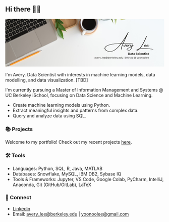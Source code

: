 ## Hi there 👋🏻 
![Banner](./avery_lee_banner.jpg)

I'm Avery. Data Scientist with interests in machine learning models, data modelling, and data visualization. [TBD]

I'm currently pursuing a Master of Information Management and Systems @ UC Berkeley iSchool, focusing on Data Science and Machine Learning. 

* Create machine learning models using Python.
* Extract meaningful insights and patterns from complex data. 
* Query and analyze data using SQL.
  
### 📚 Projects

Welcome to my portfolio! Check out my recent projects [here](https://github.com/yoonoolee/portfolio).

### ️🛠️ Tools

* Languages: Python, SQL, R, Java, MATLAB
* Databases: Snowflake, MySQL, IBM DB2, Sybase IQ
* Tools & Frameworks: Jupyter, VS Code, Google Colab, PyCharm, IntelliJ, Anaconda, Git (GitHub/GitLab), LaTeX

### 💬 Connect 

* [Linkedin](https://www.linkedin.com/in/averyaverylee/)
* Email: avery_lee@berkeley.edu | yoonoolee@gmail.com

